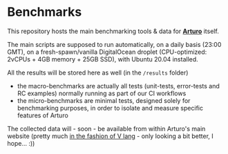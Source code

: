 # Benchmarks

This repository hosts the main benchmarking tools & data for [**Arturo**](https://github.com/arturo-lang/arturo) itself.

The main scripts are supposed to run automatically, on a daily basis (23:00 GMT), on a fresh-spawn/vanilla DigitalOcean droplet (CPU-optimized: 2vCPUs + 4GB memory + 25GB SSD), with Ubuntu 20.04 installed. 

All the results will be stored here as well (in the `/results` folder)
- the macro-benchmarks are actually all tests (unit-tests, error-tests and RC examples) normally running as part of our CI workflows 
- the micro-benchmarks are minimal tests, designed solely for benchmarking purposes, in order to isolate and measure specific features of Arturo

The collected data will - soon - be available from within Arturo's main website (pretty much [in the fashion of V lang](https://fast.vlang.io/) - only looking a bit better, I hope... :))
